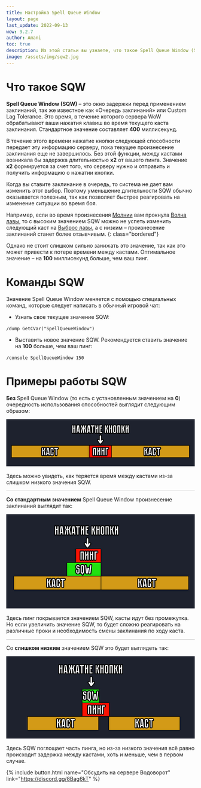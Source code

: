 ```yaml
---
title: Настройка Spell Queue Window 
layout: page
last_update: 2022-09-13
wow: 9.2.7
author: Amani
toc: true
description: Из этой статьи вы узнаете, что такое Spell Queue Window (SQW), также известное как «Очередь заклинаний» или Custom Lag Tolerance, а также зачем оно нужно и как его менять.
image: /assets/img/sqw2.jpg
---
```


# Что такое SQW

**Spell Queue Window (SQW)** – это окно задержки перед применением заклинаний, так же известное как «Очередь заклинаний» или Custom Lag Tolerance. Это время, в течение которого сервера WoW обрабатывают ваши нажатия клавиш во время текущего каста заклинания. Стандартное значение составляет **400** миллисекунд.

В течение этого времени нажатие кнопки следующей способности передает эту информацию серверу, пока текущее произнесение заклинания еще не завершилось. Без этой функции, между кастами возникала бы задержка длительностью **х2** от вашего пинга. Значение **х2** формируется за счет того, что серверу нужно и отправить и получить информацию о нажатии кнопки.

Когда вы ставите заклинание в очередь, то система не дает вам изменить этот выбор. Поэтому уменьшение длительности SQW обычно оказывается полезным, так как позволяет быстрее реагировать на изменение ситуации во время боя.

Например, если во время произнесения [Молнии](https://ru.wowhead.com/spell=188196) вам прокнула [Волна лавы](https://ru.wowhead.com/spell=77756), то с высоким значением SQW можно не успеть изменить следующий каст на [Выброс лавы](https://ru.wowhead.com/spell=51505), а с низким – произнесение заклинаний станет более отзывчивым.
{: class="bordered"}

Однако не стоит слишком сильно занижать это значение, так как это может привести к потере времени между кастами. Оптимальное значение – на **100** миллисекунд больше, чем ваш пинг.

# Команды SQW

Значение Spell Queue Window меняется с помощью специальных команд, которые следует написать в обычный игровой чат:

* Узнать свое текущее значение SQW:
~~~
/dump GetCVar("SpellQueueWindow")
~~~

* Выставить новое значение SQW. Рекомендуется ставить значение на **100** больше, чем ваш пинг:
~~~
/console SpellQueueWindow 150
~~~


# Примеры работы SQW

**Без** Spell Queue Window (то есть с установленным значением на **0**) очередность использования способностей выглядит следующим образом:

<p align="center">
    <img src="/assets/img/sqw1.jpg"> 
</p>

Здесь можно увидеть, как теряется время между кастами из-за слишком низкого значения SQW. 

<hr style="height:1px;background-color:#bbb">
<p></p>

**Со стандартным значением** Spell Queue Window произнесение заклинаний выглядит так:

<p align="center">
    <img src="/assets/img/sqw2.jpg"> 
</p>

Здесь пинг покрывается значением SQW, касты идут без промежутка. Но если увеличить значение SQW, то будет сложно реагировать на различные проки и необходимость смены заклинания по ходу каста.

<hr style="height:1px;background-color:#bbb">
<p></p>

Со **слишком низким** значением SQW это будет выглядеть так:

<p align="center">
    <img src="/assets/img/sqw3.jpg"> 
</p>
Здесь SQW поглощает часть пинга, но из-за низкого значения всё равно происходит задержка между кастами, хоть и меньше, чем в первом случае.

<p></p>

{% include button.html name="Обсудить на сервере Водоворот" link="https://discord.gg/8Bag6kT" %}  

<p></p>
